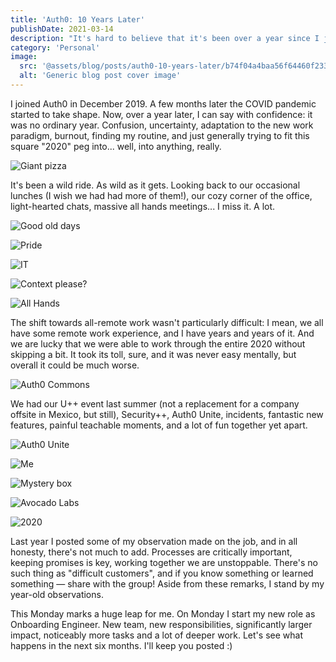 ```yaml
---
title: 'Auth0: 10 Years Later'
publishDate: 2021-03-14
description: "It's hard to believe that it's been over a year since I joined Auth0. It's time to do some reflection. Shall we?"
category: 'Personal'
image:
  src: '@assets/blog/posts/auth0-10-years-later/b74f04a4baa56f64460f233f9e4874b0b7e9c3a5-1024x593.png'
  alt: 'Generic blog post cover image'
---
```


I joined Auth0 in December 2019. A few months later the COVID pandemic started to take shape. Now, over a year later, I can say with confidence: it was no ordinary year. Confusion, uncertainty, adaptation to the new work paradigm, burnout, finding my routine, and just generally trying to fit this square "2020" peg into... well, into anything, really.

![Giant pizza](assets/blog/posts/auth0-10-years-later/3e5c23c7013f209da5c0824ca1e5791e730ecc67-4032x3024.jpg)

It's been a wild ride. As wild as it gets. Looking back to our occasional lunches (I wish we had had more of them!), our cozy corner of the office, light-hearted chats, massive all hands meetings... I miss it. A lot.

![Good old days](assets/blog/posts/auth0-10-years-later/1f563170f9afa312129edde009224fc31af9700d-4032x3024.jpg)

![Pride](assets/blog/posts/auth0-10-years-later/b74f04a4baa56f64460f233f9e4874b0b7e9c3a5-1024x593.png)

![IT](assets/blog/posts/auth0-10-years-later/6289fc3795489d358424fea4c9c1b2195ca68c51-4032x3024.jpg)

![Context please?](assets/blog/posts/auth0-10-years-later/3b132ce294b221065139b22b51aa9e41940111cc-1125x306.jpg)

![All Hands](assets/blog/posts/auth0-10-years-later/2c5d3eb3dc0168c99f24182768c15a73e9b9fc4f-10814x3688.jpg)

The shift towards all-remote work wasn't particularly difficult: I mean, we all have some remote work experience, and I have years and years of it. And we are lucky that we were able to work through the entire 2020 without skipping a bit. It took its toll, sure, and it was never easy mentally, but overall it could be much worse.

![Auth0 Commons](assets/blog/posts/auth0-10-years-later/7bd1735faa7c1df1cfab9c6564cd5ac3981a9732-4032x2268.jpg)

We had our U++ event last summer (not a replacement for a company offsite in Mexico, but still), Security++, Auth0 Unite, incidents, fantastic new features, painful teachable moments, and a lot of fun together yet apart.

![Auth0 Unite](assets/blog/posts/auth0-10-years-later/4289e7970b6e3b991c6fdf0b759bcb9707cbde53-4032x3024.jpg)

![Me](assets/blog/posts/auth0-10-years-later/d5700edad24f33195be13a0513eef3db4610f0c8-2320x3088.jpg)

![Mystery box](assets/blog/posts/auth0-10-years-later/8bb89f25128f14e891eab9129c5cd7327f94adc9-4032x3024.jpg)

![Avocado Labs](assets/blog/posts/auth0-10-years-later/4d92718e653486ec7bb69560c5d5a77e7319f5c2-4032x3024.jpg)

![2020](assets/blog/posts/auth0-10-years-later/47c89c36ca1fdb51287beb42de868e1c3f6fded1-2208x1188.jpg)

Last year I posted some of my observation made on the job, and in all honesty, there's not much to add. Processes are critically important, keeping promises is key, working together we are unstoppable. There's no such thing as "difficult customers", and if you know something or learned something — share with the group! Aside from these remarks, I stand by my year-old observations.

This Monday marks a huge leap for me. On Monday I start my new role as Onboarding Engineer. New team, new responsibilities, significantly larger impact, noticeably more tasks and a lot of deeper work. Let's see what happens in the next six months. I'll keep you posted :)
